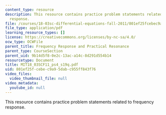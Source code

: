 ```yaml
---
content_type: resource
description: This resource contains practice problem statements related to frequency
  response.
file: /courses/18-03sc-differential-equations-fall-2011/801ef25fcebec9a95dabc955ff843f76_MIT18_03SCF11_ps4_s19q.pdf
file_type: application/pdf
learning_resource_types: []
license: https://creativecommons.org/licenses/by-nc-sa/4.0/
ocw_type: OCWFile
parent_title: Frequency Response and Practical Resonance
parent_type: CourseSection
parent_uid: 9b14d5f8-0e2c-13ac-a14c-8d291d554b14
resourcetype: Document
title: MIT18_03SCF11_ps4_s19q.pdf
uid: 801ef25f-cebe-c9a9-5dab-c955ff843f76
video_files:
  video_thumbnail_file: null
video_metadata:
  youtube_id: null
---
```

This resource contains practice problem statements related to frequency response.